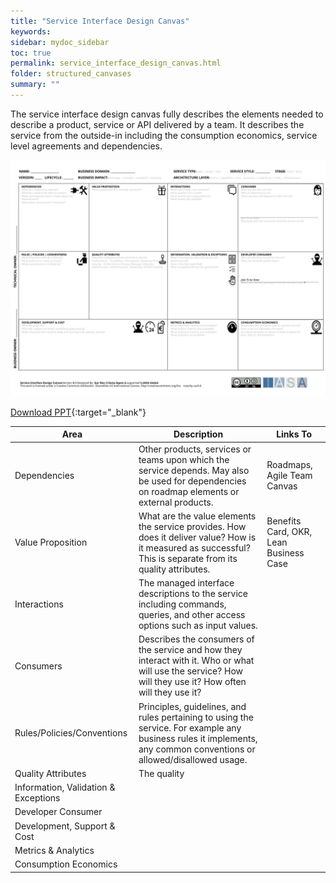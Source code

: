 ```yaml
---
title: "Service Interface Design Canvas"
keywords: 
sidebar: mydoc_sidebar
toc: true
permalink: service_interface_design_canvas.html
folder: structured_canvases
summary: ""
---
```



The service interface design canvas fully describes the elements needed to describe a product, service or API delivered by a team. It describes the service from the outside-in including the consumption economics, service level agreements and dependencies.

![image001](media/service_interface_design_canvas001.svg)

[Download PPT](media/ppt/service_interface_design_canvas.ppt){:target="_blank"}

| Area | Description | Links To |
| --- | --- | --- |
| Dependencies | Other products, services or teams upon which the service depends. May also be used for dependencies on roadmap elements or external products. | Roadmaps, Agile Team Canvas |
| Value Proposition | What are the value elements the service provides. How does it deliver value? How is it measured as successful? This is separate from its quality attributes. | Benefits Card, OKR, Lean Business Case |
| Interactions | The managed interface descriptions to the service including commands, queries, and other access options such as input values. |   |
| Consumers | Describes the consumers of the service and how they interact with it. Who or what will use the service? How will they use it? How often will they use it? |   |
| Rules/Policies/Conventions | Principles, guidelines, and rules pertaining to using the service. For example any business rules it implements, any common conventions or allowed/disallowed usage. |   |
| Quality Attributes | The quality |   |
| Information, Validation & Exceptions |   |   |
| Developer Consumer |   |   |
| Development, Support & Cost |   |   |
| Metrics & Analytics |   |   |
| Consumption Economics |   |   |




